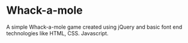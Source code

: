 # Whack-a-mole
A simple Whack-a-mole game created using jQuery and basic font end technologies like HTML, CSS. Javascript.
